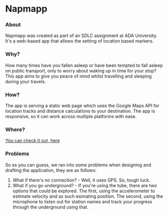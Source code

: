 # Napmapp
### About
Napmapp was created as part of an SDLC assignment at ADA University.  
It's a web-based app that allows the setting of location based markers.  

### Why?
How many times have you fallen asleep or have been tempted to fall asleep on public transport, only to worry about waking up in time for your stop? This app aims to give you peace of mind whilst travelling and sleeping during your travels.

### How?
The app is serving a static web page which uses the Google Maps API for location tracks and distance calculations to your destination. The app is responsive, so it can work across multiple platforms with ease.

### Where?
[You can check it out, here](https://lconradlb.github.io/GeolocationAlert/)

### Problems
So as you can guess, we ran into some problems when designing and drafting the application, they are as follows:  
1. What if there's no connection? - Well, it uses GPS. So, tough luck.  
2. What if you go underground? - If you're using the tube, there are two options that could be explored. The first, using the accelerometer to estimate velocity and as such esimating position. The second, using the microphone to listen out for station names and track your progress through the underground using that.

